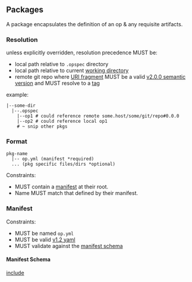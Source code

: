 ## Packages

A package encapsulates the definition of an op & any requisite
artifacts.

### Resolution

unless explicitly overridden, resolution precedence MUST be:

- local path relative to `.opspec` directory
- local path relative to current
  [working directory](https://en.wikipedia.org/wiki/Working_directory)
- remote git repo where
  [URI fragment](https://tools.ietf.org/html/rfc3986#section-3.5) MUST
  be a valid
  [v2.0.0 semantic version](http://semver.org/spec/v2.0.0.html) and MUST
  resolve to a
  [tag](https://github.com/git/git/blob/v2.13.0/Documentation/git-tag.txt)


example:

```
|--some-dir
  |--.opspec
    |--op1 # could reference remote some.host/some/git/repo#0.0.0
    |--op2 # could reference local op1
    # ~ snip other pkgs
```

### Format

```
pkg-name
  |-- op.yml (manifest *required)
  ... (pkg specific files/dirs *optional)
```

Constraints:

- MUST contain a [manifest](#manifest) at their root.
- Name MUST match that defined by their manifest.

### Manifest

Constraints:

- MUST be named `op.yml`
- MUST be valid [v1.2 yaml](http://www.yaml.org/spec/1.2/spec.html)
- MUST validate against the [manifest schema](#manifest-schema)

#### Manifest Schema

[include](pkg-manifest.schema.json)
